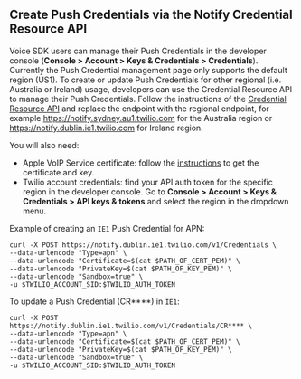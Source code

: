 ## Create Push Credentials via the Notify Credential Resource API

Voice SDK users can manage their Push Credentials in the developer console (**Console > Account > Keys & Credentials > Credentials**). Currently the Push Credential management page only supports the default region (US1). To create or update Push Credentials for other regional (i.e. Australia or Ireland) usage, developers can use the Credential Resource API to manage their Push Credentials. Follow the instructions of the [Credential Resource API](https://www.twilio.com/docs/conversations/api/credential-resource) and replace the endpoint with the regional endpoint, for example https://notify.sydney.au1.twilio.com for the Australia region or https://notify.dublin.ie1.twilio.com for Ireland region.

You will also need:
- Apple VoIP Service certificate: follow the [instructions](https://github.com/twilio/voice-quickstart-ios#6-create-a-push-credential-with-your-voip-service-certificate) to get the certificate and key.
- Twilio account credentials: find your API auth token for the specific region in the developer console. Go to **Console > Account > Keys & Credentials > API keys & tokens** and select the region in the dropdown menu.

Example of creating an `IE1` Push Credential for APN:

```
curl -X POST https://notify.dublin.ie1.twilio.com/v1/Credentials \
--data-urlencode "Type=apn" \
--data-urlencode "Certificate=$(cat $PATH_OF_CERT_PEM)" \
--data-urlencode "PrivateKey=$(cat $PATH_OF_KEY_PEM)" \
--data-urlencode "Sandbox=true" \
-u $TWILIO_ACCOUNT_SID:$TWILIO_AUTH_TOKEN
```

To update a Push Credential (CR****) in `IE1`:

```
curl -X POST https://notify.dublin.ie1.twilio.com/v1/Credentials/CR**** \
--data-urlencode "Type=apn" \
--data-urlencode "Certificate=$(cat $PATH_OF_CERT_PEM)" \
--data-urlencode "PrivateKey=$(cat $PATH_OF_KEY_PEM)" \
--data-urlencode "Sandbox=true" \
-u $TWILIO_ACCOUNT_SID:$TWILIO_AUTH_TOKEN
```
